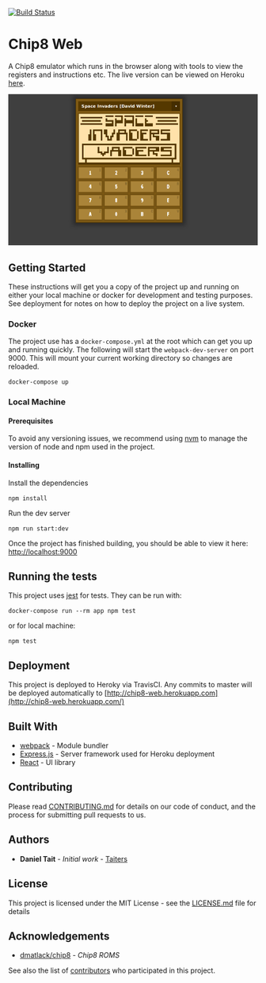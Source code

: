 [![Build Status](https://travis-ci.org/Taiters/chip8-web.svg?branch=master)](https://travis-ci.org/Taiters/chip8-web)

# Chip8 Web

A Chip8 emulator which runs in the browser along with tools to view the
registers and instructions etc. The live version can be viewed on Heroku
[here](http://chip8-web.herokuapp.com).

![Screenshot](docs/screenshot-2019-01-26.png)

## Getting Started

These instructions will get you a copy of the project up and running on
either your local machine or docker for development and testing
purposes. See deployment for notes on how to deploy the project on a
live system.

### Docker

The project use has a `docker-compose.yml` at the root which can get you
up and running quickly. The following will start the `webpack-dev-server`
on port 9000. This will mount your current working directory so changes
are reloaded.

```
docker-compose up
```

### Local Machine

#### Prerequisites

To avoid any versioning issues, we recommend using
[nvm](https://github.com/creationix/nvm) to manage the version of node
and npm used in the project.


#### Installing

Install the dependencies

```
npm install
```

Run the dev server

```
npm run start:dev
```

Once the project has finished building, you should be able to view it
here: [http://localhost:9000](http://localhost:9000)

## Running the tests

This project uses [jest](https://jestjs.io/) for tests. They can be run
with:

```
docker-compose run --rm app npm test
```

or for local machine:

```
npm test
```

## Deployment

This project is deployed to Heroky via TravisCI. Any commits to master
will be deployed automatically to
[http://chip8-web.herokuapp.com](http://chip8-web.herokuapp.com/)

## Built With

* [webpack](http://www.dropwizard.io/1.0.2/docs/) - Module bundler
* [Express.js](https://expressjs.com/) - Server framework used for Heroku deployment
* [React](https://reactjs.org/) - UI library

## Contributing

Please read [CONTRIBUTING.md](CONTRIBUTING.md) for details on our code
of conduct, and the process for submitting pull requests to us.


## Authors

* **Daniel Tait** - *Initial work* - [Taiters](https://github.com/Taiters)

## License

This project is licensed under the MIT License - see the
[LICENSE.md](LICENSE.md) file for details

## Acknowledgements

* [dmatlack/chip8](https://github.com/dmatlack/chip8/tree/master/roms) - *Chip8 ROMS*

See also the list of [contributors](CONTRIBUTORS.md) who participated in this project.
